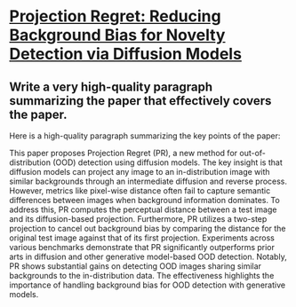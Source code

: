 # [Projection Regret: Reducing Background Bias for Novelty Detection via   Diffusion Models](https://arxiv.org/abs/2312.02615)

## Write a very high-quality paragraph summarizing the paper that effectively covers the paper.

 Here is a high-quality paragraph summarizing the key points of the paper:

This paper proposes Projection Regret (PR), a new method for out-of-distribution (OOD) detection using diffusion models. The key insight is that diffusion models can project any image to an in-distribution image with similar backgrounds through an intermediate diffusion and reverse process. However, metrics like pixel-wise distance often fail to capture semantic differences between images when background information dominates. To address this, PR computes the perceptual distance between a test image and its diffusion-based projection. Furthermore, PR utilizes a two-step projection to cancel out background bias by comparing the distance for the original test image against that of its first projection. Experiments across various benchmarks demonstrate that PR significantly outperforms prior arts in diffusion and other generative model-based OOD detection. Notably, PR shows substantial gains on detecting OOD images sharing similar backgrounds to the in-distribution data. The effectiveness highlights the importance of handling background bias for OOD detection with generative models.
